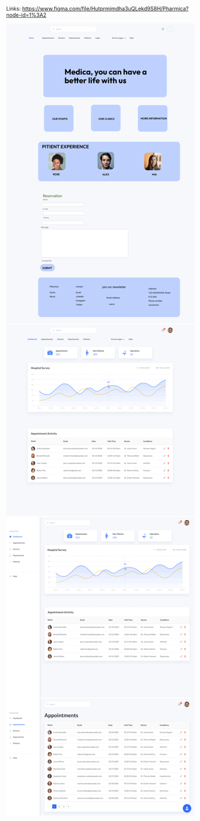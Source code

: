 Links: https://www.figma.com/file/Hutprmjmdha3uQLekd9S8H/Pharmica?node-id=1%3A2



![Main](https://github.com/5300Group4/clinicMedica/blob/main/PrototypingImage/Main.png)
![Dashboard](https://github.com/5300Group4/clinicMedica/blob/main/PrototypingImage/Dashboard.png)
![DashboardHorizontal](https://github.com/5300Group4/clinicMedica/blob/main/PrototypingImage/DashboardHorizontal.png)
![Function](https://github.com/5300Group4/clinicMedica/blob/main/PrototypingImage/Functions.png)
